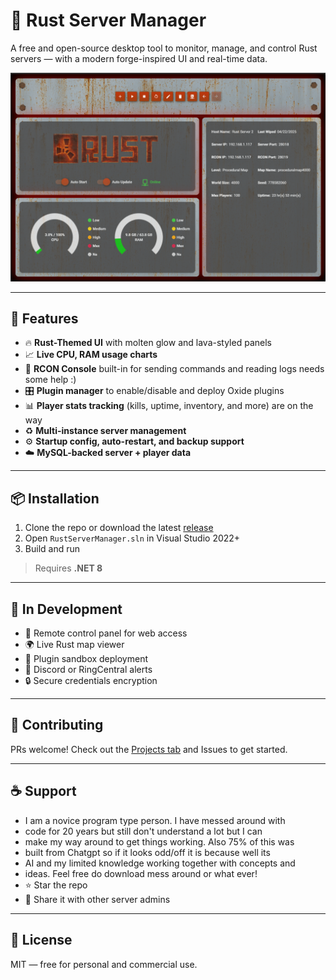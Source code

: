 # 🔧 Rust Server Manager

A free and open-source desktop tool to monitor, manage, and control Rust servers — with a modern forge-inspired UI and real-time data.

![Preview](RustServerManager/preview.png)

---

## 🚀 Features

- 🔥 **Rust-Themed UI** with molten glow and lava-styled panels
- 📈 **Live CPU, RAM usage charts**
- 💬 **RCON Console** built-in for sending commands and reading logs needs some help :)
- 🎛️ **Plugin manager** to enable/disable and deploy Oxide plugins
- 📊 **Player stats tracking** (kills, uptime, inventory, and more) are on the way
- ♻️ **Multi-instance server management**
- ⚙️ **Startup config, auto-restart, and backup support**
- ☁️ **MySQL-backed server + player data**

---

## 📦 Installation

1. Clone the repo or download the latest [release](https://github.com/remathes/RustServerManager/releases)
2. Open `RustServerManager.sln` in Visual Studio 2022+
3. Build and run

> Requires **.NET 8**

---

## 🧪 In Development

- 🔄 Remote control panel for web access
- 🌍 Live Rust map viewer
- 🎯 Plugin sandbox deployment
- 🔔 Discord or RingCentral alerts
- 🔒 Secure credentials encryption

---

## 🤝 Contributing

PRs welcome! Check out the [Projects tab](https://github.com/remathes/RustServerManager/projects) and Issues to get started.

---

## ☕ Support
- I am a novice program type person. I have messed around with
- code for 20 years but still don't understand a lot but I can
- make my way around to get things working. Also 75% of this was
- built from Chatgpt so if it looks odd/off it is because well its
- AI and my limited knowledge working together with concepts and
- ideas. Feel free do download mess around or what ever!
- ⭐ Star the repo
- 💬 Share it with other server admins

---

## 📜 License

MIT — free for personal and commercial use.
